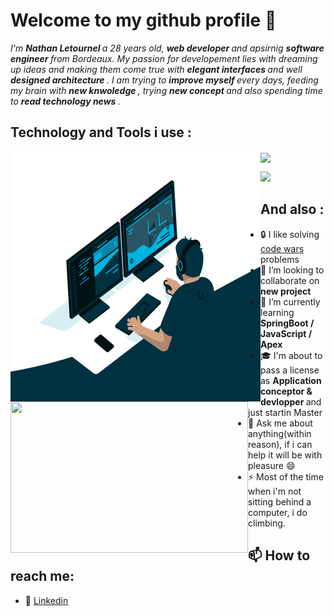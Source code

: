 # Welcome to my github profile 👋

<i> 
    I'm <strong> Nathan Letournel </strong> a 28 years old, <strong> web developer </strong> and apsirnig <strong> software engineer </strong> from Bordeaux.
    My passion for developement lies with dreaming up ideas and making them come true with <strong> elegant interfaces </strong> and well <strong> designed architecture </strong>. 
    I am trying to <strong> improve myself </strong> every days, feeding my brain with <strong> new knwoledge </strong>, trying <strong> new concept </strong> and also spending time to <strong> read technology news </strong>. 
</i>


## Technology and Tools i use : 
   
  <img align="left" src="https://github.com/Let-Nathan/Let-Nathan/blob/main/code.gif" width="400" height="400" />
  <img align="left" src="https://github-readme-stats.vercel.app/api/top-langs/?username=Let-Nathan&layout=donut" width="380" height="242">
  <img align="center" src="https://github-readme-stats.vercel.app/api?username=Let-Nathan&show_icons=true&theme=gotham" width="380">
  


  <a href="https://skillicons.dev">
    <p align="left">
      <img width="400" src="https://skillicons.dev/icons?i=java,php,js,mysql,html,css,bootstrap,spring,symfony,discord,github,git,idea,vscode,xd&perline=7" />
    </p>
  </a> 


   


## And also :
- :lock: I like solving <a href=https://www.codewars.com/users/Nathan%20L> code wars </a> problems 
- 👯 I’m looking to collaborate on <strong> new project </strong>
- 🌱 I’m currently learning <strong> SpringBoot / JavaScript / Apex </strong> 
- :mortar_board: I'm about to pass a license as <strong> Application conceptor & devlopper </strong> and just startin Master
- 💬 Ask me about anything(within reason), if i can help it will be with pleasure 😄
- ⚡ Most of the time when i'm not sitting behind a computer, i do climbing.

## 📫 How to reach me: 

- :link: <a href="https://www.linkedin.com/in/nathan-letournel/">Linkedin</a>
